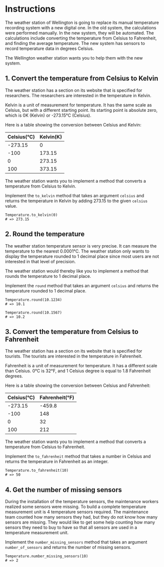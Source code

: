 # Instructions

The weather station of Wellington is going to replace its manual temperature recording system with a new digital one.
In the old system, the calculations were performed manually.
In the new system, they will be automated.
The calculations include converting the temperature from Celsius to Fahrenheit, and finding the average temperature.
The new system has sensors to record temperature data in degrees Celsius.

The Wellington weather station wants you to help them with the new system.

## 1. Convert the temperature from Celsius to Kelvin

The weather station has a section on its website that is specified for researchers.
The researchers are interested in the temperature in Kelvin.

Kelvin is a unit of measurement for temperature.
It has the same scale as Celsius, but with a different starting point.
Its starting point is absolute zero, which is 0K (Kelvin) or -273.15°C (Celsius).

Here is a table showing the conversion between Celsius and Kelvin:

| Celsius(°C) | Kelvin(K) |
| ----------- | --------- |
| -273.15     | 0         |
| -100        | 173.15    |
| 0           | 273.15    |
| 100         | 373.15    |

The weather station wants you to implement a method that converts a temperature from Celsius to Kelvin.

Implement the `to_kelvin` method that takes an argument `celsius` and returns the temperature in Kelvin by adding 273.15 to the given `celsius` value.

```crystal
Temperature.to_kelvin(0)
# => 273.15
```

## 2. Round the temperature

The weather station temperature sensor is very precise.
It can measure the temperature to the nearest 0.0001°C.
The weather station only wants to display the temperature rounded to 1 decimal place since most users are not interested in that level of precision.

The weather station would thereby like you to implement a method that rounds the temperature to 1 decimal place.

Implement the `round` method that takes an argument `celsius` and returns the temperature rounded to 1 decimal place.

```crystal
Temperature.round(10.1234)
# => 10.1

Temperature.round(10.1567)
# => 10.2
```

## 3. Convert the temperature from Celsius to Fahrenheit

The weather station has a section on its website that is specified for tourists.
The tourists are interested in the temperature in Fahrenheit.

Fahrenheit is a unit of measurement for temperature.
It has a different scale than Celsius.
0°C is 32°F, and 1 Celsius degree is equal to 1.8 Fahrenheit degrees.

Here is a table showing the conversion between Celsius and Fahrenheit:

| Celsius(°C) | Fahrenheit(°F) |
| ----------- | -------------- |
| -273.15     | -459.8         |
| -100        | 148            |
| 0           | 32             |
| 100         | 212            |

The weather station wants you to implement a method that converts a temperature from Celsius to Fahrenheit.

Implement the `to_fahrenheit` method that takes a number in Celsius and returns the temperature in Fahrenheit as an integer.

```crystal
Temperature.to_fahrenheit(10)
# => 50
```

## 4. Get the number of missing sensors

During the installation of the temperature sensors, the maintenance workers realized some sensors were missing.
To build a complete temperature measurement unit is 4 temperature sensors required.
The maintenance team counted how many sensors they had, but they do not know how many sensors are missing.
They would like to get some help counting how many sensors they need to buy to have so that all sensors are used in a temperature measurement unit.

Implement the `number_missing_sensors` method that takes an argument `number_of_sensors` and returns the number of missing sensors.

```crystal
Temperature.number_missing_sensors(10)
# => 2
```
